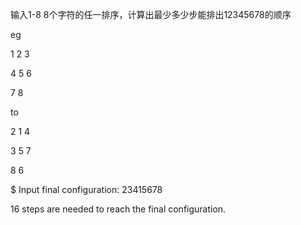 输入1-8 8个字符的任一排序，计算出最少多少步能排出12345678的顺序

eg

1   2   3

4   5   6

7   8

 to

2   1   4
 
3   5   7

8   6
 

$ Input final configuration: 23415678

16 steps are needed to reach the final configuration.
